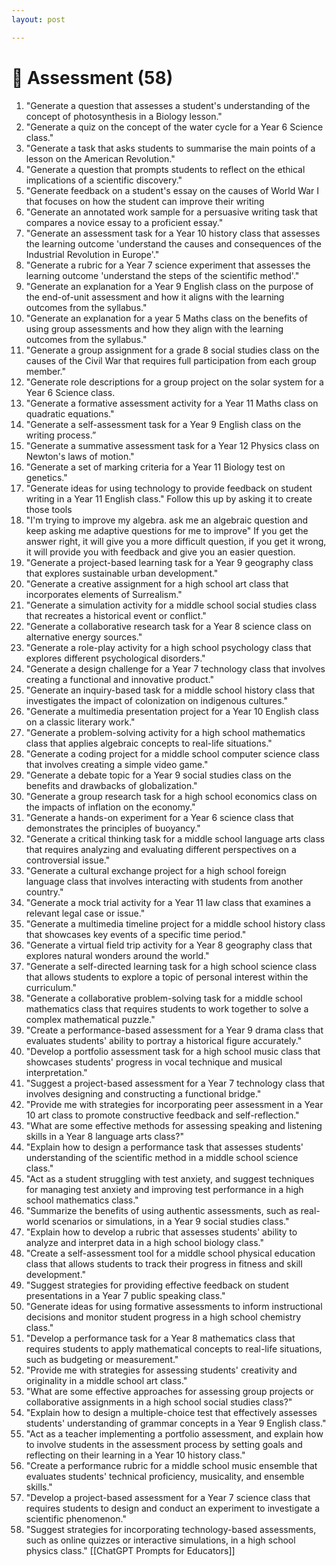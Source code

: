 ```yaml
---
layout: post

---
```

# 📝 Assessment (58)

1. "Generate a question that assesses a student's understanding of the concept of photosynthesis in a Biology lesson."
2. "Generate a quiz on the concept of the water cycle for a Year 6 Science class."
3. "Generate a task that asks students to summarise the main points of a lesson on the American Revolution."
4. "Generate a question that prompts students to reflect on the ethical implications of a scientific discovery."
5. "Generate feedback on a student's essay on the causes of World War I that focuses on how the student can improve their writing
6. "Generate an annotated work sample for a persuasive writing task that compares a novice essay to a proficient essay."
7. "Generate an assessment task for a Year 10 history class that assesses the learning outcome 'understand the causes and consequences of the Industrial Revolution in Europe'."
8. "Generate a rubric for a Year 7 science experiment that assesses the learning outcome 'understand the steps of the scientific method'."
9. "Generate an explanation for a Year 9 English class on the purpose of the end-of-unit assessment and how it aligns with the learning outcomes from the syllabus."
10. "Generate an explanation for a year 5 Maths class on the benefits of using group assessments and how they align with the learning outcomes from the syllabus."
11. "Generate a group assignment for a grade 8 social studies class on the causes of the Civil War that requires full participation from each group member."
12. "Generate role descriptions for a group project on the solar system for a Year 6 Science class.
13. "Generate a formative assessment activity for a Year 11 Maths class on quadratic equations."
14. "Generate a self-assessment task for a Year 9 English class on the writing process.”
15. "Generate a summative assessment task for a Year 12 Physics class on Newton's laws of motion."
16. "Generate a set of marking criteria for a Year 11 Biology test on genetics."
17. "Generate ideas for using technology to provide feedback on student writing in a Year 11 English class." Follow this up by asking it to create those tools
18. "I'm trying to improve my algebra. ask me an algebraic question and keep asking me adaptive questions for me to improve" If you get the answer right, it will give you a more difficult question, if you get it wrong, it will provide you with feedback and give you an easier question.
19. "Generate a project-based learning task for a Year 9 geography class that explores sustainable urban development."
20. "Generate a creative assignment for a high school art class that incorporates elements of Surrealism."
21. "Generate a simulation activity for a middle school social studies class that recreates a historical event or conflict."
22. "Generate a collaborative research task for a Year 8 science class on alternative energy sources."
23. "Generate a role-play activity for a high school psychology class that explores different psychological disorders."
24. "Generate a design challenge for a Year 7 technology class that involves creating a functional and innovative product."
25. "Generate an inquiry-based task for a middle school history class that investigates the impact of colonization on indigenous cultures."
26. "Generate a multimedia presentation project for a Year 10 English class on a classic literary work."
27. "Generate a problem-solving activity for a high school mathematics class that applies algebraic concepts to real-life situations."
28. "Generate a coding project for a middle school computer science class that involves creating a simple video game."
29. "Generate a debate topic for a Year 9 social studies class on the benefits and drawbacks of globalization."
30. "Generate a group research task for a high school economics class on the impacts of inflation on the economy."
31. "Generate a hands-on experiment for a Year 6 science class that demonstrates the principles of buoyancy."
32. "Generate a critical thinking task for a middle school language arts class that requires analyzing and evaluating different perspectives on a controversial issue."
33. "Generate a cultural exchange project for a high school foreign language class that involves interacting with students from another country."
34. "Generate a mock trial activity for a Year 11 law class that examines a relevant legal case or issue."
35. "Generate a multimedia timeline project for a middle school history class that showcases key events of a specific time period."
36. "Generate a virtual field trip activity for a Year 8 geography class that explores natural wonders around the world."
37. "Generate a self-directed learning task for a high school science class that allows students to explore a topic of personal interest within the curriculum."
38. "Generate a collaborative problem-solving task for a middle school mathematics class that requires students to work together to solve a complex mathematical puzzle."
39. "Create a performance-based assessment for a Year 9 drama class that evaluates students' ability to portray a historical figure accurately."
40. "Develop a portfolio assessment task for a high school music class that showcases students' progress in vocal technique and musical interpretation."
41. "Suggest a project-based assessment for a Year 7 technology class that involves designing and constructing a functional bridge."
42. "Provide me with strategies for incorporating peer assessment in a Year 10 art class to promote constructive feedback and self-reflection."
43. "What are some effective methods for assessing speaking and listening skills in a Year 8 language arts class?"
44. "Explain how to design a performance task that assesses students' understanding of the scientific method in a middle school science class."
45. "Act as a student struggling with test anxiety, and suggest techniques for managing test anxiety and improving test performance in a high school mathematics class."
46. "Summarize the benefits of using authentic assessments, such as real-world scenarios or simulations, in a Year 9 social studies class."
47. "Explain how to develop a rubric that assesses students' ability to analyze and interpret data in a high school biology class."
48. "Create a self-assessment tool for a middle school physical education class that allows students to track their progress in fitness and skill development."
49. "Suggest strategies for providing effective feedback on student presentations in a Year 7 public speaking class."
50. "Generate ideas for using formative assessments to inform instructional decisions and monitor student progress in a high school chemistry class."
51. "Develop a performance task for a Year 8 mathematics class that requires students to apply mathematical concepts to real-life situations, such as budgeting or measurement."
52. "Provide me with strategies for assessing students' creativity and originality in a middle school art class."
53. "What are some effective approaches for assessing group projects or collaborative assignments in a high school social studies class?"
54. "Explain how to design a multiple-choice test that effectively assesses students' understanding of grammar concepts in a Year 9 English class."
55. "Act as a teacher implementing a portfolio assessment, and explain how to involve students in the assessment process by setting goals and reflecting on their learning in a Year 10 history class."
56. "Create a performance rubric for a middle school music ensemble that evaluates students' technical proficiency, musicality, and ensemble skills."
57. "Develop a project-based assessment for a Year 7 science class that requires students to design and conduct an experiment to investigate a scientific phenomenon."
58. "Suggest strategies for incorporating technology-based assessments, such as online quizzes or interactive simulations, in a high school physics class."
[[ChatGPT Prompts for Educators]]